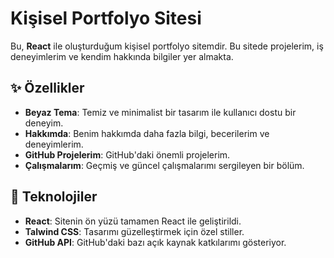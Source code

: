 # Kişisel Portfolyo Sitesi

Bu, **React** ile oluşturduğum kişisel portfolyo sitemdir. Bu sitede projelerim, iş deneyimlerim ve kendim hakkında bilgiler yer almakta.

## ✨ Özellikler

- **Beyaz Tema**: Temiz ve minimalist bir tasarım ile kullanıcı dostu bir deneyim.
- **Hakkımda**: Benim hakkımda daha fazla bilgi, becerilerim ve deneyimlerim.
- **GitHub Projelerim**: GitHub'daki önemli projelerim.
- **Çalışmalarım**: Geçmiş ve güncel çalışmalarımı sergileyen bir bölüm.

## 🚀 Teknolojiler

- **React**: Sitenin ön yüzü tamamen React ile geliştirildi.
- **Talwind CSS**: Tasarımı güzelleştirmek için özel stiller.
- **GitHub API**: GitHub'daki bazı açık kaynak katkılarımı gösteriyor.
